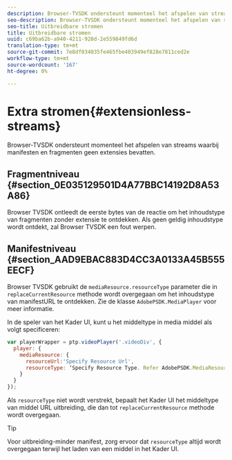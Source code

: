 ```yaml
---
description: Browser-TVSDK ondersteunt momenteel het afspelen van streams waarbij manifesten en fragmenten geen extensies bevatten.
seo-description: Browser-TVSDK ondersteunt momenteel het afspelen van streams waarbij manifesten en fragmenten geen extensies bevatten.
seo-title: Uitbreidbare stromen
title: Uitbreidbare stromen
uuid: c69ba62b-a940-4211-920d-2e559849fd6d
translation-type: tm+mt
source-git-commit: 7e8df034035fe465fbe403949ef828e7811ced2e
workflow-type: tm+mt
source-wordcount: '167'
ht-degree: 0%

---
```



# Extra stromen{#extensionless-streams}

Browser-TVSDK ondersteunt momenteel het afspelen van streams waarbij manifesten en fragmenten geen extensies bevatten.

## Fragmentniveau {#section_0E035129501D4A77BBC14192D8A53A86}

Browser TVSDK ontleedt de eerste bytes van de reactie om het inhoudstype van fragmenten zonder extensie te ontdekken. Als geen geldig inhoudstype wordt ontdekt, zal Browser TVSDK een fout werpen.

## Manifestniveau {#section_AAD9EBAC883D4CC3A0133A45B555EECF}

Browser TVSDK gebruikt de `mediaResource.resourceType` parameter die in `replaceCurrentResource` methode wordt overgegaan om het inhoudstype van manifestURL te ontdekken. Zie de klasse `AdobePSDK.MediaPlayer` voor meer informatie.

In de speler van het Kader UI, kunt u het middeltype in media middel als volgt specificeren:

```js
var playerWrapper = ptp.videoPlayer('.videoDiv', { 
  player: { 
    mediaResource: { 
      resourceUrl:'Specify Resource Url', 
      resourceType: ‘Specify Resource Type. Refer AdobePSDK.MediaResourceType' 
    } 
  } 
}); 
```

Als `resourceType` niet wordt verstrekt, bepaalt het Kader UI het middeltype van middel URL uitbreiding, die dan tot `replaceCurrentResource` methode wordt overgegaan.

>[!TIP]
>
>Voor uitbreiding-minder manifest, zorg ervoor dat `resourceType` altijd wordt overgegaan terwijl het laden van een middel in het Kader UI.

